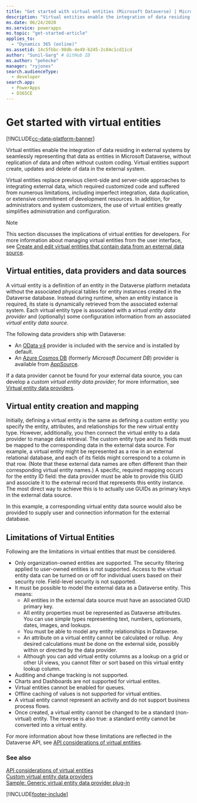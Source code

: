 ```yaml
---
title: "Get started with virtual entities (Microsoft Dataverse) | Microsoft Docs"
description: "Virtual entities enable the integration of data residing in external systems by seamlessly representing that data as entities in Microsoft Dataverse, without replication of data and often without custom coding."
ms.date: 06/24/2020
ms.service: powerapps
ms.topic: "get-started-article"
applies_to: 
  - "Dynamics 365 (online)"
ms.assetid: 14c5fbbc-98db-4e49-b245-2c84c1cd11cd
author: "Sunil-Garg" # GitHub ID
ms.author: "pehecke"
manager: "ryjones"
search.audienceType: 
  - developer
search.app: 
  - PowerApps
  - D365CE
---
```


# Get started with virtual entities

[!INCLUDE[cc-data-platform-banner](../../../includes/cc-data-platform-banner.md)]

Virtual entities enable the integration of data residing in external systems by seamlessly representing that data as entities in Microsoft Dataverse, without replication of data and often without custom coding. Virtual entities support create, updates and delete of data in the external system. 

Virtual entities replace previous client-side and server-side approaches to integrating external data, which required customized code and suffered from numerous limitations, including imperfect integration, data duplication, or extensive commitment of development resources.  In addition, for administrators and system customizers, the use of virtual entities greatly simplifies administration and configuration.

> [!NOTE]
> This section discusses the implications of virtual entities for developers. For more information about managing virtual entities from the user interface, see [Create and edit virtual entities that contain data from an external data source](../../../maker/data-platform/create-edit-virtual-entities.md).

## Virtual entities, data providers and data sources

A virtual entity is a definition of an entity in the Dataverse platform metadata without the associated physical tables for entity instances created in the Dataverse database. Instead during runtime, when an entity instance is required, its state is dynamically retrieved from the associated external system. Each virtual entity type is associated with a *virtual entity data provider* and (optionally) some configuration information from an associated *virtual entity data source*. 

<!-- TODO:
A data provider is a particular type of Dataverse plug-in, which is registered against CRUD events that occur in the platform. More information: [Write a plug-in](../write-plugin.md) -->

The following data providers ship with Dataverse:
- An [OData v4](https://www.odata.org/documentation/) provider is included with the service and is installed by default.
- An [Azure Cosmos DB](https://docs.microsoft.com/azure/cosmos-db) (formerly *Microsoft Document DB*) provider is available from [AppSource](https://appsource.microsoft.com).

If a data provider cannot be found for your external data source, you can develop a *custom virtual entity data provider*; for more information, see [Virtual entity data providers](custom-ve-data-providers.md).

## Virtual entity creation and mapping

Initially, defining a virtual entity is the same as defining a custom entity: you specify the entity, attributes, and relationships for the new virtual entity type. However, additionally, you then connect the virtual entity to a data provider to manage data retrieval. The custom entity type and its fields must be mapped to the corresponding data in the external data source.  For example, a virtual entity might be represented as a row in an external relational database, and each of its fields might correspond to a column in that row.  (Note that these external data names are often different than their corresponding virtual entity names.) A specific, required mapping occurs for the entity ID field: the data provider must be able to provide this GUID and associate it to the external record that represents this entity instance. The most direct way to achieve this is to actually use GUIDs as primary keys in the external data source.  

In this example, a corresponding virtual entity data source would also be provided to supply user and connection information for the external database.

## Limitations of Virtual Entities

Following are the limitations in virtual entities that must be considered.

- Only organization-owned entities are supported. The security filtering applied to user-owned entities is not supported. Access to the virtual entity data can be turned on or off for individual users based on their security role. Field-level security is not supported.
- It must be possible to model the external data as a Dataverse entity. This means:
    - All entities in the external data source must have an associated GUID primary key.  
    - All entity properties must be represented as Dataverse attributes. You can use simple types representing text, numbers, optionsets, dates, images, and lookups. 
    - You must be able to model any entity relationships in Dataverse.
    - An attribute on a virtual entity cannot be calculated or rollup.  Any desired calculations must be done on the external side, possibly within or directed by the data provider.
    - Although you can add virtual entity columns as a lookup on a grid or other UI views, you cannot filter or sort based on this virtual entity lookup column.
- Auditing and change tracking is not supported.
- Charts and Dashboards are not supported for virtual entites.
- Virtual entities cannot be enabled for queues.
- Offline caching of values is not supported for virtual entities.
- A virtual entity cannot represent an activity and do not support business process flows.
- Once created, a virtual entity cannot be changed to be a standard (non-virtual) entity.  The reverse is also true: a standard entity cannot be converted into a virtual entity.

For more information about how these limitations are reflected in the Dataverse API, see [API considerations of virtual entities](api-considerations-ve.md). 

### See also

[API considerations of virtual entities](api-considerations-ve.md)<br />
[Custom virtual entity data providers](custom-ve-data-providers.md)<br />
[Sample: Generic virtual entity data provider plug-in](sample-generic-ve-plugin.md)


[!INCLUDE[footer-include](../../../includes/footer-banner.md)]
